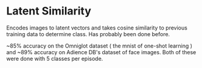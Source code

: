 # Latent Similarity
Encodes images to latent vectors and takes cosine similarity to previous training data to determine class. Has probably been done before.

~85% accuracy on the Omniglot dataset ( the mnist of one-shot learning ) and ~89% accuracy on Adience DB's dataset of face images. Both of these were done with 5 classes per episode.
